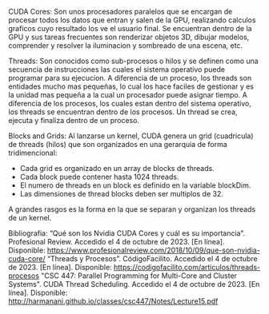 CUDA Cores:
Son unos procesadores paralelos que se encargan de procesar todos los datos que entran y salen de la GPU, realizando calculos graficos cuyo resultado los ve el usuario final.
Se encuentran dentro de la GPU y sus tareas frecuentes son renderizar objetos 3D, dibujar modelos, comprender y resolver la iluminacion y sombreado de una escena, etc.

Threads:
Son conocidos como sub-procesos o hilos y se definen como una secuencia de instrucciones las cuales el sistema operativo puede programar para su ejecucion.
A diferencia de un proceso, los threads son entidades mucho mas pequeñas, lo cual los hace faciles de gestionar y es la unidad mas pequeña a la cual un procesador puede asignar tiempo.
A diferencia de los procesos, los cuales estan dentro del sistema operativo, los threads se encuentran dentro de los procesos.
Un thread se crea, ejecuta y finaliza dentro de un proceso.

Blocks and Grids:
Al lanzarse un kernel, CUDA genera un grid (cuadricula) de threads (hilos) que son organizados en una gerarquia de forma tridimencional:
- Cada grid es organizado en un array de blocks de threads.
- Cada block puede contener hasta 1024 threads.
- El numero de threads en un block es definido en la variable blockDim.
- Las dimensiones de thread blocks deben ser multiplos de 32.

A grandes rasgos es la forma en la que se separan y organizan los threads de un kernel.

Bibliografia:
“Qué son los Nvidia CUDA Cores y cuál es su importancia”. Profesional Review. Accedido el 4 de octubre de 2023. [En línea]. Disponible: https://www.profesionalreview.com/2018/10/09/que-son-nvidia-cuda-core/
“Threads y Procesos”. CódigoFacilito. Accedido el 4 de octubre de 2023. [En línea]. Disponible: https://codigofacilito.com/articulos/threads-procesos
"CSC 447: Parallel Programming for Multi-Core and Cluster Systems". CUDA Thread Scheduling. Accedido el 4 de octubre de 2023. [En línea]. Disponible: http://harmanani.github.io/classes/csc447/Notes/Lecture15.pdf
